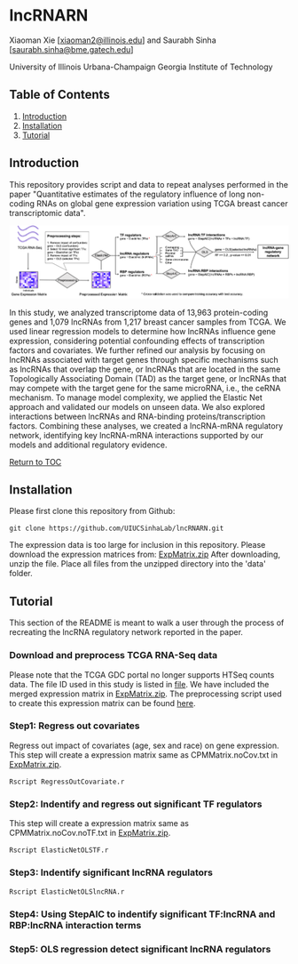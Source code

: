# lncRNARN

Xiaoman Xie [xiaoman2@illinois.edu] and Saurabh Sinha [saurabh.sinha@bme.gatech.edu]

University of Illinois Urbana-Champaign
Georgia Institute of Technology

## Table of Contents
1. [Introduction](#introduction)
2. [Installation](#installation)
3. [Tutorial](#tutorial)


## Introduction

This repository provides script and data to repeat analyses performed in the paper "Quantitative estimates of the regulatory influence of long non-coding RNAs on global gene expression variation using TCGA breast cancer transcriptomic data".



![Method Overview](images/Figure1A.png)

In this study, we analyzed transcriptome data of 13,963 protein-coding genes and 1,079 lncRNAs from 1,217 breast cancer samples from TCGA. We used linear regression models to determine how lncRNAs influence gene expression, considering potential confounding effects of transcription factors and covariates. We further refined our analysis by focusing on lncRNAs associated with target genes through specific mechanisms such as lncRNAs that overlap the gene, or lncRNAs that are located in the same Topologically Associating Domain (TAD) as the target gene, or lncRNAs that may compete with the target gene for the same microRNA, i.e., the ceRNA mechanism. To manage model complexity, we applied the Elastic Net approach and validated our models on unseen data. We also explored interactions between lncRNAs and RNA-binding proteins/transcription factors. Combining these analyses, we created a lncRNA-mRNA regulatory network, identifying key lncRNA-mRNA interactions supported by our models and additional regulatory evidence.

[Return to TOC](#table-of-contents)

## Installation
Please first clone this repository from Github: 
```
git clone https://github.com/UIUCSinhaLab/lncRNARN.git
```
The expression data is too large for inclusion in this repository. Please download the expression matrices from: [ExpMatrix.zip](https://drive.google.com/file/d/1jV-kezgQVlZndelWc0N6gYV3i0kMjM4R/view?usp=sharing) After downloading, unzip the file. Place all files from the unzipped directory into the 'data' folder.

## Tutorial
This section of the README is meant to walk a user through the process of recreating the lncRNA regulatory network reported in the paper.

### Download and preprocess TCGA RNA-Seq data
Please note that the TCGA GDC portal no longer supports HTSeq counts data. The file ID used in this study is listed in [file](data/TCGA_metadata.txt). We have included the merged expression matrix in [ExpMatrix.zip](https://drive.google.com/file/d/1jV-kezgQVlZndelWc0N6gYV3i0kMjM4R/view?usp=sharing). The preprocessing script used to create this expression matrix can be found [here](code/).

### Step1: Regress out covariates
Regress out impact of covariates (age, sex and race) on gene expression. This step will create a expression matrix same as CPMMatrix.noCov.txt in [ExpMatrix.zip](https://drive.google.com/file/d/1jV-kezgQVlZndelWc0N6gYV3i0kMjM4R/view?usp=sharing).
```
Rscript RegressOutCovariate.r
```

### Step2: Indentify and regress out significant TF regulators
This step will create a expression matrix same as CPMMatrix.noCov.noTF.txt in [ExpMatrix.zip](https://drive.google.com/file/d/1jV-kezgQVlZndelWc0N6gYV3i0kMjM4R/view?usp=sharing).

```
Rscript ElasticNetOLSTF.r
```

### Step3: Indentify significant lncRNA regulators


```
Rscript ElasticNetOLSlncRNA.r
```

### Step4: Using StepAIC to indentify significant TF:lncRNA and RBP:lncRNA interaction terms


### Step5: OLS regression detect significant lncRNA regulators




